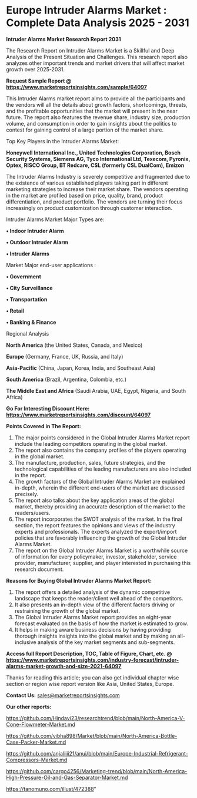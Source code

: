 # Europe Intruder Alarms Market : Complete Data Analysis 2025 - 2031

<strong>Intruder Alarms Market Research Report 2031</strong>

The Research Report on Intruder Alarms Market is a Skillful and Deep Analysis of the Present Situation and Challenges. This research report also analyzes other important trends and market drivers that will affect market growth over 2025-2031.

<strong>Request Sample Report @ <a href=https://www.marketreportsinsights.com/sample/64097>https://www.marketreportsinsights.com/sample/64097</a></strong>

This Intruder Alarms market report aims to provide all the participants and the vendors will all the details about growth factors, shortcomings, threats, and the profitable opportunities that the market will present in the near future. The report also features the revenue share, industry size, production volume, and consumption in order to gain insights about the politics to contest for gaining control of a large portion of the market share.

Top Key Players in the Intruder Alarms Market:

<strong>Honeywell International Inc., United Technologies Corporation, Bosch Security Systems, Siemens AG, Tyco International Ltd, Texecom, Pyronix, Optex, RISCO Group, BT Redcare, CSL (formerly CSL DualCom), Emizon</strong>

The Intruder Alarms Industry is severely competitive and fragmented due to the existence of various established players taking part in different marketing strategies to increase their market share. The vendors operating in the market are profiled based on price, quality, brand, product differentiation, and product portfolio. The vendors are turning their focus increasingly on product customization through customer interaction.

Intruder Alarms Market Major Types are:

<strong>• Indoor Intruder Alarm

• Outdoor Intruder Alarm

• Intruder Alarms</strong>

Market Major end-user applications :

<strong>• Government

• City Surveillance

• Transportation

• Retail

• Banking & Finance</strong>

Regional Analysis

</u><strong><b>North America</b></strong> (the United States, Canada, and Mexico)

<strong><b>Europe </b></strong>(Germany, France, UK, Russia, and Italy)

<strong><b>Asia-Pacific</b></strong> (China, Japan, Korea, India, and Southeast Asia)

<strong><b>South America</b></strong> (Brazil, Argentina, Colombia, etc.)

<strong><b>The Middle East and Africa</b></strong> (Saudi Arabia, UAE, Egypt, Nigeria, and South Africa)

<strong>Go For Interesting Discount Here: <a href=https://www.marketreportsinsights.com/discount/64097>https://www.marketreportsinsights.com/discount/64097</a></strong>

<strong>Points Covered in The Report:</strong>
<ol>
  <li>The major points considered in the Global Intruder Alarms Market report include the leading competitors operating in the global market.</li>
  <li>The report also contains the company profiles of the players operating in the global market.</li>
  <li>The manufacture, production, sales, future strategies, and the technological capabilities of the leading manufacturers are also included in the report.</li>
  <li>The growth factors of the Global Intruder Alarms Market are explained in-depth, wherein the different end-users of the market are discussed precisely.</li>
  <li>The report also talks about the key application areas of the global market, thereby providing an accurate description of the market to the readers/users.</li>
  <li>The report incorporates the SWOT analysis of the market. In the final section, the report features the opinions and views of the industry experts and professionals. The experts analyzed the export/import policies that are favorably influencing the growth of the Global Intruder Alarms Market.</li>
  <li>The report on the Global Intruder Alarms Market is a worthwhile source of information for every policymaker, investor, stakeholder, service provider, manufacturer, supplier, and player interested in purchasing this research document.</li>
</ol>
<strong>Reasons for Buying Global Intruder Alarms Market Report:</strong>

<ol>
  <li>The report offers a detailed analysis of the dynamic competitive landscape that keeps the reader/client well ahead of the competitors.</li>
  <li>It also presents an in-depth view of the different factors driving or restraining the growth of the global market.</li>
  <li>The Global Intruder Alarms Market report provides an eight-year forecast evaluated on the basis of how the market is estimated to grow.</li>
  <li>It helps in making aware business decisions by having providing thorough insights insights into the global market and by making an all-inclusive analysis of the key market segments and sub-segments.</li>
</ol>
<strong>Access full Report Description, TOC, Table of Figure, Chart, etc. @ <a href=https://www.marketreportsinsights.com/industry-forecast/intruder-alarms-market-growth-and-size-2021-64097>https://www.marketreportsinsights.com/industry-forecast/intruder-alarms-market-growth-and-size-2021-64097</a></strong>


Thanks for reading this article; you can also get individual chapter wise section or region wise report version like Asia, United States, Europe.

<strong>Contact Us:</strong>
sales@marketreportsinsights.com

<strong>Our other reports:</strong>

<a href=https://github.com/Hindavi23/researchtrend/blob/main/North-America-V-Cone-Flowmeter-Market.md>https://github.com/Hindavi23/researchtrend/blob/main/North-America-V-Cone-Flowmeter-Market.md</a>

<a href=https://github.com/vibha898/Market/blob/main/North-America-Bottle-Case-Packer-Market.md>https://github.com/vibha898/Market/blob/main/North-America-Bottle-Case-Packer-Market.md</a>

<a href=https://github.com/anjaliiii21/anui/blob/main/Europe-Industrial-Refrigerant-Compressors-Market.md>https://github.com/anjaliiii21/anui/blob/main/Europe-Industrial-Refrigerant-Compressors-Market.md</a>

<a href=https://github.com/cargo4256/Marketing-trend/blob/main/North-America-High-Pressure-Oil-and-Gas-Separator-Market.md>https://github.com/cargo4256/Marketing-trend/blob/main/North-America-High-Pressure-Oil-and-Gas-Separator-Market.md</a>

<a href=https://tanomuno.com/illust/472388>https://tanomuno.com/illust/472388</a>"
